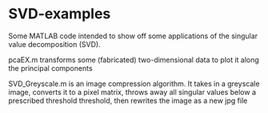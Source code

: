 # SVD-examples
Some MATLAB code 
intended to show off some applications of the singular value decomposition (SVD).

pcaEX.m transforms some (fabricated) two-dimensional data to plot it along the principal components

SVD_Greyscale.m is an image compression algorithm. It takes in a greyscale image, converts it to a pixel matrix, throws away all singular values below a prescribed threshold threshold, then rewrites the image as a new jpg file
